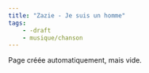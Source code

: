 ```yaml
---
title: "Zazie - Je suis un homme"
tags:
    - -draft
    - musique/chanson
---
```


Page créée automatiquement, mais vide.
